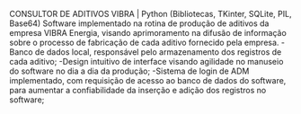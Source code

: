 CONSULTOR DE ADITIVOS VIBRA | Python (Bibliotecas, TKinter, SQLite, PIL, Base64) 
Software implementado na rotina de produção de aditivos da empresa VIBRA Energia, visando aprimoramento na difusão de informação sobre o processo de fabricação de cada aditivo fornecido pela empresa.
-Banco de dados local, responsável pelo armazenamento dos registros de cada aditivo;
-Design intuitivo de interface visando agilidade no manuseio do software no dia a dia da produção;
-Sistema de login de ADM implementado, com requisição de acesso ao banco de dados do software, para aumentar a confiabilidade da inserção e adição dos registros no software;
